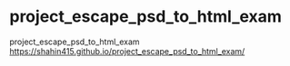 # project_escape_psd_to_html_exam
project_escape_psd_to_html_exam
https://shahin415.github.io/project_escape_psd_to_html_exam/
